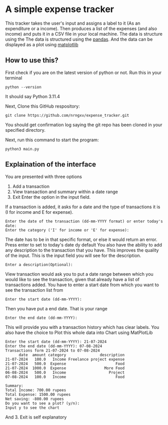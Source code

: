 # A simple expense tracker
This tracker takes the user's input and assigns a label to it (As an expenditure or a income). Then produces a list of the expenses (and also income) and puts it in a CSV file in your local machine. The data is structure using the The data is structured using the [pandas](https://pandas.pydata.org/). And the data can be displayed as a plot using [matplotlib](https://matplotlib.org/)

## How to use this?
First check if you are on the latest version of python or not. Run this in your terminal

```
python --version
```
It should say Python 3.11.4

Next, Clone this GitHub respository:
```
git clone https://github.com/nrngxv/expense_tracker.git
```
You should get confirmation log saying the git repo has been cloned in your specified directory.

Next, run this command to start the program:
```
python3 main.py
```

## Explaination of the interface
You are presented with three options

1. Add a transaction
2. View transaction and summary within a date range
3. Exit Enter the option in the input field.

If a transaction is added, it asks for a date and the type of transactions it is (I for income and E for expense).
```
Enter the date of the transaction (dd-mm-YYYY format) or enter today's date:
Enter the category ('I' for income or 'E' for expense):
```

The date has to be in that specific format, or else it would return an error. Press enter to set to today's date dy default You also have the ability to add any description to the transaction that you have. This improves the quality of the input. This is the input field you will see for the description.
```
Enter a description(Optional):
```

View transaction would ask you to put a date range between which you would like to see the transaction, given that already have a list of transactions added.
You have to enter a start date from which you want to see the transaction list from
```
Enter the start date (dd-mm-YYYY):
```
Then you have put a end date. That is your range
```
Enter the end date (dd-mm-YYYY):
```

This will provide you with a transaction history which has clear labels. You also have the choice to Plot this whole data into Chart using MatPlotLib

```
Enter the start date (dd-mm-YYYY): 21-07-2024
Enter the end date (dd-mm-YYYY): 07-08-2024
Transactions form 21-07-2024 to 07-08-2024
      date  amount category               description
21-07-2024   100.0   Income Freelance project expense
21-07-2024   500.0  Expense                      Food
21-07-2024  1000.0  Expense                 More Food
06-08-2024   500.0   Income                   Project
07-08-2024   100.0   Income                      Food

Summary:
Total Income: 700.00 rupees
Total Expense: 1500.00 rupees
Net saving: -800.00 rupees
Do you want to see a plot? (y/n):
Input y to see the chart
```

And 3. Exit is self explanatory